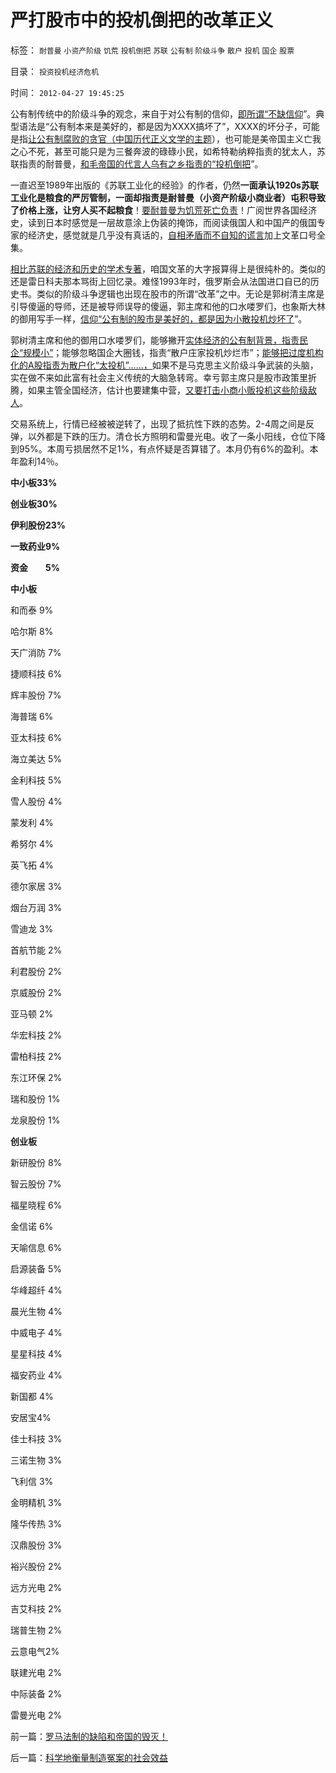 # 严打股市中的投机倒把的改革正义

标签： `耐普曼` `小资产阶级` `饥荒` `投机倒把` `苏联` `公有制` `阶级斗争` `散户` `投机` `国企` `股票` 

目录： `投资投机经济危机`

时间： `2012-04-27 19:45:25`

公有制传统中的阶级斗争的观念，来自于对公有制的信仰，[即所谓“不缺信仰](../../../2011/2/15/科学社会进化论是社会科学的基石.md)”。典型语法是“公有制本来是美好的，都是因为XXXX搞坏了”，XXXX的坏分子，可能是指[让公有制腐败的贪官（中国历代正义文学的主题](../../../2012/4/26/腐败和公有制伴生,对私有制政体几乎无影响.md)），也可能是美帝国主义亡我之心不死，甚至可能只是为三餐奔波的碌碌小民，如希特勒纳粹指责的犹太人，苏联指责的耐普曼，[和毛帝国的代言人乌有之乡指责的“投机倒把](../../../2009/9/4/暂住证，遣返制度，和户籍制度的关系.md)”。

一直迟至1989年出版的《苏联工业化的经验》的作者，仍然**一面承认1920s苏联工业化是粮食的严厉管制，一面却指责是耐普曼（小资产阶级小商业者）屯积导致了价格上涨，让穷人买不起粮食**！[要耐普曼为饥荒死亡负责](../../../2012/4/6/妖魔化毛主席的，不见得是好东西.md)！广阅世界各国经济史，读到日本时感觉是一层故意涂上伪装的掩饰，而阅读俄国人和中国产的俄国专家的经济史，感觉就是几乎没有真话的，[自相矛盾而不自知的谎言](../../../2010/3/13/历史惯性耗尽文明才能“升级”.md)加上文革口号全集。

[相比苏联的经济和历史的学术专著](../../../2012/1/6/为什么苏联公开化，没有铺平戈尔巴乔夫改革路？.md)，咱国文革的大字报算得上是很纯朴的。类似的还是雷日科夫那本骂街上回忆录。难怪1993年时，俄罗斯会从法国进口自已的历史书。类似的阶级斗争逻辑也出现在股市的所谓“改革”之中。无论是郭树清主席是引导傻逼的导师，还是被导师误导的傻逼，郭主席和他的口水喽罗们，也象斯大林的御用写手一样，[信仰“公有制的股市是美好的，都是因为小散投机炒坏了](../../../2012/4/25/中国“民主”不重视私有制条件，吴英能往何处逃.md)”。

郭树清主席和他的御用口水喽罗们，能够撇开[实体经济的公有制背景，指责民企“规模小”](../../../2012/1/10/高市盈率是被特权侵犯的“生理反应”；.md)；能够忽略国企大圈钱，指责“散户庄家投机炒烂市”；[能够把过度机构化的A股指责为散户化“太投机”……，](../../../2012/1/5/A股机构化超过60-，还打压小盘股，就注定大熊市.md)如果不是马克思主义阶级斗争武装的头脑，实在做不来如此富有社会主义传统的大脑急转弯。幸亏郭主席只是股市政策里折腾，如果主管全国经济，估计也要建集中营，[又要打击小商小贩投机这些阶级敌人](../../../2010/11/29/计划经济的胡汉三又想回来了.md)。

交易系统上，行情已经被被逆转了，出现了抵抗性下跌的态势。2-4周之间是反弹，以外都是下跌的压力。清仓长方照明和雷曼光电。收了一条小阳线，仓位下降到95%。本周亏损居然不足1%，有点怀疑是否算错了。本月仍有6%的盈利。本年盈利14％。

**中小板33%**

**创业板30%**

**伊利股份23%**

**一致药业9%**

**资金　　5%**

**中小板**

和而泰 9%

哈尔斯 8%

天广消防 7%

捷顺科技 6%

辉丰股份 7%

海普瑞 6%

亚太科技 6%

海立美达 5%

金利科技 5%

雪人股份 4%

蒙发利 4%

希努尔 4%

英飞拓 4%

德尔家居 3%

烟台万润 3%

雪迪龙 3%

首航节能 2%

利君股份 2%

京威股份 2%

亚马顿 2%

华宏科技 2%

雷柏科技 2%

东江环保 2%

瑞和股份 1%

龙泉股份 1%

**创业板**

新研股份 8%

智云股份 7%

福星晓程 6%

金信诺 6%

天喻信息 6%

启源装备 5%

华峰超纤 4%

晨光生物 4%

中威电子 4%

星星科技 4%

福安药业 4%

新国都 4%

安居宝4%

佳士科技 3%

三诺生物 3%

飞利信 3%

金明精机 3%

隆华传热 3%

汉鼎股份 3%

裕兴股份 2%

远方光电 2%

吉艾科技 2%

瑞普生物 2%

云意电气2%

联建光电 2%

中际装备 2%

雷曼光电 2%



前一篇：[罗马法制的缺陷和帝国的毁灭！](../../../2012/4/27/罗马法制的缺陷和帝国的毁灭！.md)

后一篇：[科学地衡量制造冤案的社会效益](../../../2012/4/28/科学地衡量制造冤案的社会效益.md)